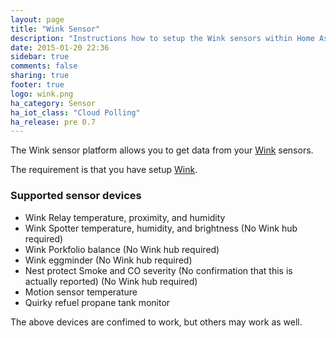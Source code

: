 ```yaml
---
layout: page
title: "Wink Sensor"
description: "Instructions how to setup the Wink sensors within Home Assistant."
date: 2015-01-20 22:36
sidebar: true
comments: false
sharing: true
footer: true
logo: wink.png
ha_category: Sensor
ha_iot_class: "Cloud Polling"
ha_release: pre 0.7
---
```



The Wink sensor platform allows you to get data from your [Wink](http://www.wink.com/) sensors.

The requirement is that you have setup [Wink](/components/wink/).


### Supported sensor devices

- Wink Relay temperature, proximity, and humidity
- Wink Spotter temperature, humidity, and brightness (No Wink hub required)
- Wink Porkfolio balance (No Wink hub required)
- Wink eggminder (No Wink hub required)
- Nest protect Smoke and CO severity (No confirmation that this is actually reported) (No Wink hub required)
- Motion sensor temperature
- Quirky refuel propane tank monitor

<p class='note'>
The above devices are confimed to work, but others may work as well.
</p>

